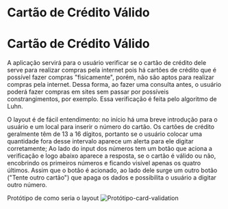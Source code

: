 # Cartão de Crédito Válido

# Cartão de Crédito Válido

A aplicação servirá para o usuário verificar se o cartão de crédito dele serve para realizar compras pela internet pois há cartões de crédito que é possível fazer compras "fisicamente", porém, não são aptos para realizar compras pela internet. Dessa forma, ao fazer uma consulta antes, o usuário poderá fazer compras em sites sem passar por possíveis constrangimentos, por exemplo. Essa verificação é feita pelo algoritmo de Luhn.

O layout é de fácil entendimento: no início há uma breve introdução para o usuário e um local para inserir o número do cartão. Os cartões de crédito geralmente têm de 13 a 16 dígitos, portanto se o usuário colocar uma quantidade fora desse intervalo aparece um alerta para ele digitar corretamente;
Ao lado do input dos números tem um botão que aciona a verificação e logo abaixo aparece a resposta, se o cartão é válido ou não, encobrindo os primeiros números e ficando visível apenas os quatro últimos. Assim que o botão é acionado, ao lado dele surge um outro botão ("Tente outro cartão") que apaga os dados e possibilita o usuário a digitar outro número.

Protótipo de como seria o layout
![Protótipo-card-validation](https://user-images.githubusercontent.com/97310851/150186867-b6db8d52-b1da-4d7b-bb1f-302f3cb0ccab.png)
